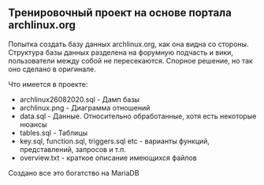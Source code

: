 ## Тренировочный проект на основе портала archlinux.org ##

Попытка создать базу данных archlinux.org, как она видна со стороны. Структура базы данных разделена на форумную подчасть и вики, пользователи между собой не пересекаются. Спорное решение, но так оно сделано в оригинале.

Что имеется в проекте:
- archlinux26082020.sql - Дамп базы
- archlinux.png - Диаграмма отношений
- data.sql - Данные. Относительно обработанные, хотя есть некоторые нюансы
- tables.sql - Таблицы
- key.sql, function.sql, triggers.sql etc - варианты функций, представлений, запросов и т.п.
- overview.txt - краткое описание имеющихся файлов

Создано все это богатство на MariaDB
